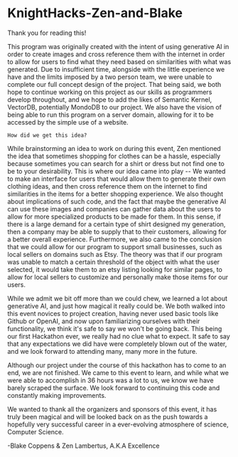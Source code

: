# KnightHacks-Zen-and-Blake

Thank you for reading this!

This program was originally created with the intent of using generative AI
in order to create images and cross reference them with the internet in order
to allow for users to find what they need based on similarities with what was generated.
Due to insufficient time, alongside with the little experience we have and the limits 
imposed by a two person team, we were unable to complete our full concept design of
the project. That being said, we both hope to continue working on this project as our
skills as programmers develop throughout, and we hope to add the likes of Semantic Kernel,
VectorDB, potentially MondoDB to our project. We also have the vision of being able to run
this program on a server domain, allowing for it to be accessed by the simple use of a website.


    How did we get this idea?
While brainstorming an idea to work on during this event, Zen mentioned the idea that 
sometimes shopping for clothes can be a hassle, especially because sometimes you can 
search for a shirt or dress but not find one to be to your desirability. This is where
our idea came into play -- We wanted to make an interface for users that would allow them
to generate their own clothing ideas, and then cross reference them on the internet to find
similarities in the items for a better shopping experience. We also thought about implications
of such code, and the fact that maybe the generative AI can use these images and companies can
gather data about the users to allow for more specialized products to be made for them. In this
sense, if there is a large demand for a certain type of shirt designed my generation, then a company
may be able to supply that to their customers, allowing for a better overall experience. Furthermore, we
also came to the conclusion that we could allow for our program to support small businesses, such
as local sellers on domains such as Etsy. The theory was that if our program was unable
to match a certain threshold of the object with what the user selected, it would take them 
to an etsy listing looking for similar pages, to allow for local sellers to customize
and personally make those items for our users. 


While we admit we bit off more than we could chew, we learned a lot about generative AI,
and just how magical it really could be. We both walked into this event novices to project
creation, having never used basic tools like Github or OpenAI, and now upon familiarizing 
ourselves with their functionality, we think it's safe to say we won't be going back. This 
being our first Hackathon ever, we really had no clue what to expect. It safe to say that
any expectations we did have were completely blown out of the water, and we look forward
to attending many, many more in the future. 

Although our project under the course of this hackathon has to come to an end, we are not
finished. We came to this event to learn, and while what we were able to accomplish in 36
hours was a lot to us, we know we have barely scraped the surface. We look forward to 
continuing this code and constantly making improvements.

We wanted to thank all the organizers and sponsors of this event, it has truly been magical
and will be looked back on as the push towards a hopefully very successful career in a 
ever-evolving atmosphere of science, Computer Science.

 -Blake Coppens & Zen Lambertus, A.K.A Excellence